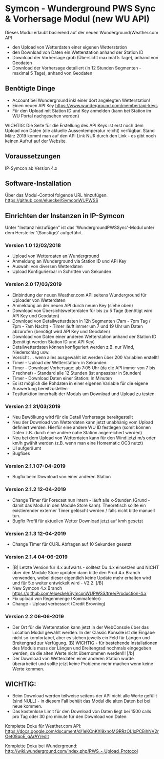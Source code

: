 # Symcon - Wunderground PWS Sync & Vorhersage Modul (new WU API)

Dieses Modul erlaubt basierend auf der neuen Wunderground/Weather.com API

* den Upload von Wetterdaten einer eigenen Wetterstation
* den Download von Daten ein Wetterstation anhand der Station ID
* Download der Vorhersage grob (Übersicht maximal 5 Tage), anhand von Geodaten
* Download der Vorhersage detailiert (in 12 Stunden Segmenten - maximal 5 Tage), anhand von Geodaten

## Benötigte Dinge
- Account bei Wunderground inkl einer dort angelegten Wetterstation!
- Einen neuen API Key https://www.wunderground.com/member/api-keys
- Für den Upload mit Station ID und Key anmelden (kann bei Station im WU Portal nachgesehen werden)

WICHTIG: Die Seite für die Erstellung des API Keys ist erst noch dem Upload von Daten (die aktuelle Aussentemperatur reicht) verfügbar. Stand März 2019 kommt man auf den API Link NUR durch den Link - es gibt noch keinen Aufruf auf der Website.

## Voraussetzungen
IP-Symcon ab Version 4.x

## Software-Installation
Über das Modul-Control folgende URL hinzufügen.
https://github.com/elueckel/SymconWUPWSS

## Einrichten der Instanzen in IP-Symcon
Unter "Instanz hinzufügen" ist das 'WundergroundPWSSync'-Modul unter dem Hersteller '(Sonstige)' aufgeführt.

### Version 1.0 12/02/2018
* Upload von Wetterdaten an Wunderground
* Anmeldung an Wunderground via Station ID und API Key
* Auswahl von diversen Wetterdaten
* Upload Konfigurierbar in Schritten von Sekunden

### Version 2.0 17/03/2019
* Einbindung der neuen Weather.com API seitens Wunderground für Uploader von Wetterdaten
* Anmeldung an der neuen API durch neuen Key (siehe oben)
* Download von Übersichtswetterdaten für bis zu 5 Tage (benötigt wird API Key und Geodaten)
* Download von Detailwetterdaten in 12h Segmenten (7am - 7pm Tag / 7pm - 7am Nacht) - Timer läuft immer um 7 und 19 Uhr um Daten abzurufen (benötigt wird API Key und Geodaten)
* Download von Daten einer anderen Wetterstation anhand der Station ID (benötigt werden Station ID und API Key)
* Detailwetterdaten können konfiguriert werden z.B. nur Wind, Niederschlag usw.
* Vorsicht ... wenn alles ausgewählt ist werden über 200 Variablen erstellt!
* Timer - Upload der Wetterstation: in Sekunden
* Timer - Download Vorhersage: ab 7:05 Uhr (da die API immer von 7 bis 7 rechnet) - Standard alle 12 Stunden (ist anpassbar in Stunden)
* Timer - Download Daten einer Station: In Minuten
* Es ist möglich die Rohdaten in einer eigenen Variable für die eigene Auswertung bereitzustellen
* Testfunktion innerhalb der Moduls um Download und Upload zu testen

### Version 2.1 31/03/2019
* Neu Bewölkung wird für die Detail Vorhersage bereitgestellt
* Neu der Download von Wetterdaten kann jetzt unabhänig vom Upload definiert werden. Hierfür eine andere WU ID festlegen (somit können Daten z.B. durch eine andere nahe Station angereichert werden)
* Neu bei dem Upload von Wetterdaten kann für den Wind jetzt m/s oder km/h gwählt werden (z.B. wenn man eine Homematic OC3 nutzt)
* UI aufgeräumt
* Bugfixes

### Version 2.1.1 07-04-2019
* Bugfix beim Download von einer anderen Station

### Version 2.1.2 12-04-2019
* Change Timer für Forecast nun intern - läuft alle x-Stunden (Grund - damit das Modul in den Module Store kann). Theoretisch sollte ein existierender  externer Timer gelöscht werden / falls nicht bitte manuell tun.
* Bugfix Profil für aktuellen Wetter Download jetzt auf kmh gesetzt

### Version 2.1.3 12-04-2019
* Change Timer für CURL Abfragen auf 10 Sekunden gesetzt

### Version 2.1.4 04-06-2019
* [B] Letzte Version für 4.x aufwärts - solltest Du 4.x einsetzen und NICHT über den Module Store updaten dann bitte den Prod 4.x Branch verwenden, wobei dieser eigentlich keine Update mehr erhalten wird und für 5.x weiter entwickelt wird - V2.2. [/B]
* New Symcon 4.x Branch https://github.com/elueckel/SymconWUPWSS/tree/Production-4.x
* Fix upload von Regenmenge (Kommafehler)
* Change - Upload verbessert (Credit Brovning)

### Version 2.2 06-06-2019
* Der Ort für die Wetterstation kann jetzt in der WebConsole über das Location Modul gewählt werden. In der Classic Konsole ist die Eingabe nicht so komfortabel, aber es stehen jeweils ein Feld für Längen und Breitengrad zur Verfügung. [B] WICHTIG - für bestehende Installationen des Moduls muss der Längen und Breitengrad nochmals eingegeben werden, da die alten Werte nicht übernommen werden!!! [/b]
* Der Download von Wetterdaten einer anderen Station wurde überarbeitet und sollte jetzt keine Probleme mehr machen wenn keine Werte kommen.


## WICHTIG:
* Beim Download werden teilweise seitens der API nicht alle Werte gefüllt (sind NULL) - in diesem Fall behält das Modul die alten Daten bei bei neue kommen.
* Das kostenlose Limit für den Download von Daten liegt bei 1500 calls pro Tag oder 30 pro minute für den Download von Daten

Komplette Doku für Weather.com API: https://docs.google.com/document/d/1eKCnKXI9xnoMGRRzOL1xPCBihNV2rOet08qpE_gArAY/edit

Komplette Doku bei Wunderground: http://wiki.wunderground.com/index.php/PWS_-_Upload_Protocol
